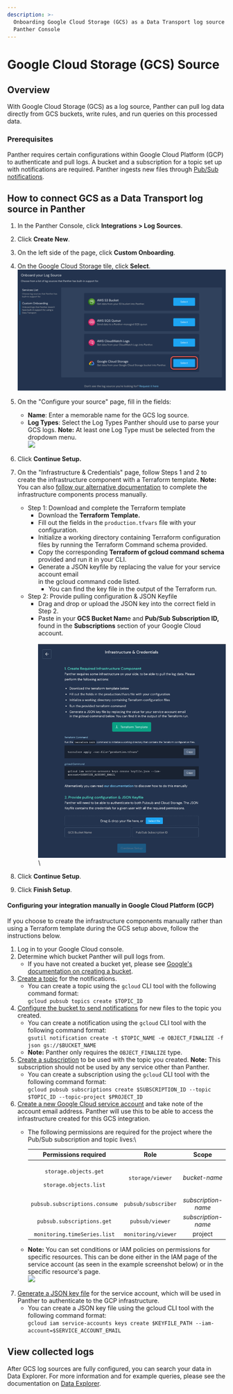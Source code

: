 ```yaml
---
description: >-
  Onboarding Google Cloud Storage (GCS) as a Data Transport log source in the
  Panther Console
---
```


# Google Cloud Storage (GCS) Source

## Overview

With Google Cloud Storage (GCS) as a log source, Panther can pull log data directly from GCS buckets, write rules, and run queries on this processed data.

### Prerequisites

Panther requires certain configurations within Google Cloud Platform (GCP) to authenticate and pull logs. A bucket and a subscription for a topic set up with notifications are required. Panther ingests new files through [Pub/Sub notifications](https://cloud.google.com/pubsub).&#x20;

## How to connect GCS as a Data Transport log source in Panther

1. In the Panther Console, click **Integrations > Log Sources**.
2. Click **Create New**.
3. On the left side of the page, click **Custom Onboarding**.&#x20;
4. On the Google Cloud Storage tile, click **Select**.\
   ![](<../../.gitbook/assets/gcs no beta.png>)
5. On the "Configure your source" page, fill in the fields:
   * **Name**: Enter a memorable name for the GCS log source.
   * **Log Types**: Select the Log Types Panther should use to parse your GCS logs. **Note:** At least one Log Type must be selected from the dropdown menu.\
     ![](<../../.gitbook/assets/Screen Shot 2022-01-26 at 11.50.45 AM.png>)
6. Click **Continue Setup.**
7. On the "Infrastructure & Credentials" page, follow Steps 1 and 2 to create the infrastructure component with a Terraform template. **Note:** You can also [follow our alternative documentation](gcs.md#configuring-the-integration-in-google-cloud-platform-gcp) to complete the infrastructure components process manually.
   * Step 1: Download and complete the Terraform template
     * Download the **Terraform Template.**
     * Fill out the fields in the `production.tfvars` file with your configuration.
     * Initialize a working directory containing Terraform configuration files by running the Terraform Command schema provided.
     * Copy the corresponding **Terraform of gcloud command schema** provided and run it in your CLI.
     * Generate a JSON keyfile by replacing the value for your service account email\
       in the gcloud command code listed.
       * You can find the key file in the output of the Terraform run.
   * Step 2: Provide pulling configuration & JSON Keyfile
     * Drag and drop or upload the JSON key into the correct field in Step 2.
     * Paste in your **GCS Bucket Nam**e and **Pub/Sub Subscription ID,** found in the **Subscriptions** section of your Google Cloud account.\
       \
       ![](<../../.gitbook/assets/Infrastructure and credentials page.png>)\

8. Click **Continue Setup**.&#x20;
9. Click **Finish Setup**.

#### Configuring your integration manually in Google Cloud Platform (GCP)&#x20;

If you choose to create the infrastructure components manually rather than using a Terraform template during the GCS setup above, follow the instructions below.

1. Log in to your Google Cloud console.
2. Determine which bucket Panther will pull logs from.
   * If you have not created a bucket yet, please see [Google's documentation on creating a bucket](https://cloud.google.com/storage/docs/creating-buckets).
3. [Create a topic](https://cloud.google.com/pubsub/docs/admin#creating\_a\_topic) for the notifications.
   * You can create a topic using the `gcloud` CLI tool with the following command format: \
     `gcloud pubsub topics create $TOPIC_ID`
4. [Configure the bucket to send notifications](https://cloud.google.com/storage/docs/reporting-changes) for new files to the topic you created.&#x20;
   * You can create a notification using the `gcloud` CLI tool with the following command format:\
     `gsutil notification create -t $TOPIC_NAME -e OBJECT_FINALIZE -f json gs://$BUCKET_NAME`
   * **Note:** Panther only requires the `OBJECT_FINALIZE` type.
5. [Create a subscription](https://cloud.google.com/pubsub/docs/admin#pubsub\_create\_pull\_subscription-gcloud) to be used with the topic you created. **Note:** This subscription should not be used by any service other than Panther.
   * You can create a subscription using the `gcloud` CLI tool with the following command format:\
     `gcloud pubsub subscriptions create $SUBSCRIPTION_ID --topic $TOPIC_ID --topic-project $PROJECT_ID`
6. [Create a new Google Cloud service account](https://cloud.google.com/iam/docs/creating-managing-service-accounts) and take note of the account email address. Panther will use this to be able to access the infrastructure created for this GCS integration.&#x20;
   *   The following permissions are required for the project where the Pub/Sub subscription and topic lives:\


       |                             **Permissions required**                            |       **Role**      |      **Scope**      |
       | :-----------------------------------------------------------------------------: | :-----------------: | :-----------------: |
       | <p><code>storage.objects.get</code></p><p><code>storage.objects.list</code></p> |   `storage/viewer`  |    _bucket-name_    |
       |                          `pubsub.subscriptions.consume`                         | `pubsub/subscriber` | _subscription-name_ |
       |                            `pubsub.subscriptions.get`                           |   `pubsub/viewer`   | _subscription-name_ |
       |                           `monitoring.timeSeries.list`                          | `monitoring/viewer` |       project       |
   * **Note:** You can set conditions or IAM policies on permissions for specific resources. This can be done either in the IAM page of the service account (as seen in the example screenshot below) or in the specific resource's page.\
     ![](../../.gitbook/assets/gcp-grant-access.png)
7. [Generate a JSON key file](https://cloud.google.com/iam/docs/creating-managing-service-account-keys) for the service account, which will be used in Panther to authenticate to the GCP infrastructure.&#x20;
   * You can create a JSON key file using the gcloud CLI tool with the following command format: \
     `gcloud iam service-accounts keys create $KEYFILE_PATH --iam-account=$SERVICE_ACCOUNT_EMAIL`

## View collected logs

After GCS log sources are fully configured, you can search your data in Data Explorer. For more information and for example queries, please see the documentation on [Data Explorer](../../data-analytics/data-explorer.md).

